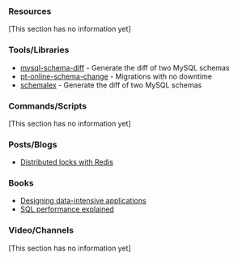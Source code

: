 ### Resources
[This section has no information yet]

### Tools/Libraries
- [mysql-schema-diff](http://manpages.ubuntu.com/manpages/trusty/man1/mysql-schema-diff.1p.html) - Generate the diff of two MySQL schemas
- [pt-online-schema-change](https://www.percona.com/doc/percona-toolkit/3.0/pt-online-schema-change.html) - Migrations with no downtime
- [schemalex](https://github.com/schemalex/schemalex) - Generate the diff of two MySQL schemas

### Commands/Scripts
[This section has no information yet]

### Posts/Blogs
- [Distributed locks with Redis](https://redis.io/topics/distlock)

### Books
- [Designing data-intensive applications](https://dataintensive.net/)
- [SQL performance explained](https://sql-performance-explained.com/)

### Video/Channels
[This section has no information yet]

